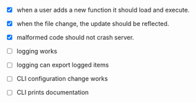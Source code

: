 - [x] when a user adds a new function it should load and execute.
- [x] when the file change, the update should be reflected.
- [x] malformed code should not crash server.

- [ ] logging works
- [ ] logging can export logged items

- [ ] CLI configuration change works
- [ ] CLI prints documentation